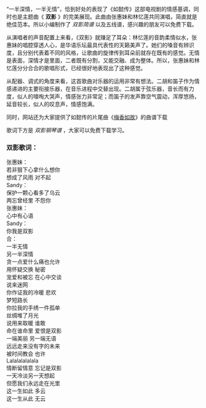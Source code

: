

“一半深情，一半无情”，恰到好处的表现了《如懿传》这部电视剧的情感基调，同时也是主题曲《 **双影**
》的完美展现。此曲由张惠妹和林忆莲共同演唱，简直就是绝佳范本。所以小编制作了 _双影简谱_ 以及五线谱，感兴趣的朋友可以免费下载。

从演唱者的声音配置上来看，《双影》就赚足了耳朵：林忆莲的音韵柔情似水，张惠妹的唱腔穿透人心，是华语乐坛最具代表性的天籁美声了。她们的嗓音有辨识度，且分别代表着不同的风格，让歌曲的旋律传到耳朵前就存在既有的感觉。无情是表面，深情才是里面，二者既有分割，又能交融、成为整体。所以，张惠妹和林忆莲分分合合的歌唱形式，已经很好地表现出了这种感觉。

从配器、调式的角度来看，这首歌曲对乐器的运用非常有想法。二胡和笛子作为情感递进的主要衔接乐器，在音乐进程中交替出现。二胡属于弦乐器，音长而有力度，似人的嚎啕大哭声，情感张力非常足；而笛子的发声靠空气震动，浑厚悠扬，延音较长，似人的叹息声，情感饱满。

同时，网站还为大家提供了如懿传的片尾曲《[梅香如故](Music-9536-梅香如故-听过的都说好-如懿传片尾曲.html "梅香如故")》的曲谱下载

歌词下方是 _双影钢琴谱_ ，大家可以免费下载学习。

### 双影歌词：

张惠妹：  
若非狠下心拿什么想你  
想成了风雨 对不起  
Sandy：  
保护一颗心看多了乌云  
两忘曾经里 不怨你  
张惠妹：  
心中有心语  
Sandy：  
你我是双影  
合：  
一半无情  
另一半深情  
贪一点爱什么痛也允许  
用怀疑交换 秘密  
宠爱和被忘 在心中交谈  
说来迷网  
你作证我的冷暖 悲欢  
梦短路长  
你拉我的手绣一件孤单  
丝绸堆了月光  
说用来取暖 谁敢  
命在谁命里 爱恨是双影  
一端美丽 另一端无语  
远远走来没有字的未来  
被时间教会 也许  
Lalalalalalala  
情断留情意 忘记是双影  
一天冷淡另一天想起  
但愿我们永远走在光里  
这一生如此 多云  
这一生从此 无云


